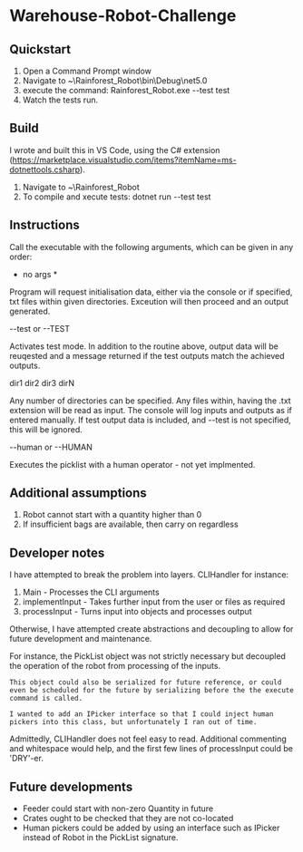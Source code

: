 # Warehouse-Robot-Challenge

## Quickstart
1. Open a Command Prompt window
2. Navigate to ~\Rainforest_Robot\bin\Debug\net5.0
3. execute the command: Rainforest_Robot.exe --test test
4. Watch the tests run.

## Build
I wrote and built this in VS Code, using the C# extension (https://marketplace.visualstudio.com/items?itemName=ms-dotnettools.csharp). 
1. Navigate to ~\Rainforest_Robot
2. To compile and xecute tests: dotnet run --test test 

## Instructions
Call the executable with the following arguments, which can be given in any order:

 * no args *
 
Program will request initialisation data, either via the console or if specified, txt files within given directories. Exceution will then proceed and an output generated.


--test or --TEST 

Activates test mode. In addition to the routine above, output data will be reuqested and a message returned if the test outputs match the achieved outputs.


dir1 dir2 dir3 dirN

Any number of directories can be specified. Any files within, having the .txt extension will be read as input. The console will log inputs and outputs as if entered manually. If test output data is included, and --test is not specified, this will be ignored. 


--human or --HUMAN

Executes the picklist with a human operator - not yet implmented.

## Additional assumptions
1. Robot cannot start with a quantity higher than 0
2. If insufficient bags are available, then carry on regardless

## Developer notes
I have attempted to break the problem into layers. CLIHandler for instance:
1. Main - Processes the CLI arguments
2. implementInput - Takes further input from the user or files as required
3. processInput - Turns input into objects and processes output

Otherwise, I have attempted create abstractions and decoupling to allow for future development and maintenance.

For instance, the PickList object was not strictly necessary but decoupled the operation of the robot from processing of the inputs.

    This object could also be serialized for future reference, or could even be scheduled for the future by serializing before the the execute command is called.
    
    I wanted to add an IPicker interface so that I could inject human pickers into this class, but unfortunately I ran out of time. 
    
Admittedly, CLIHandler does not feel easy to read. Additional commenting and whitespace would help, and the first few lines of processInput could be 'DRY'-er.

## Future developments
* Feeder could start with non-zero Quantity in future
* Crates ought to be checked that they are not co-located
* Human pickers could be added by using an interface such as IPicker instead of Robot in the PickList signature.
